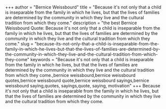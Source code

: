 +++
author = "Bernice Weissbourd"
title = "Because it's not only that a child is inseparable from the family in which he lives, but that the lives of families are determined by the community in which they live and the cultural tradition from which they come."
description = "the best Bernice Weissbourd Quote: Because it's not only that a child is inseparable from the family in which he lives, but that the lives of families are determined by the community in which they live and the cultural tradition from which they come."
slug = "because-its-not-only-that-a-child-is-inseparable-from-the-family-in-which-he-lives-but-that-the-lives-of-families-are-determined-by-the-community-in-which-they-live-and-the-cultural-tradition-from-which-they-come"
keywords = "Because it's not only that a child is inseparable from the family in which he lives, but that the lives of families are determined by the community in which they live and the cultural tradition from which they come.,bernice weissbourd,bernice weissbourd quotes,bernice weissbourd quote,bernice weissbourd sayings,bernice weissbourd saying,quotes, sayings,quote, saying, motivation"
+++
Because it's not only that a child is inseparable from the family in which he lives, but that the lives of families are determined by the community in which they live and the cultural tradition from which they come.
